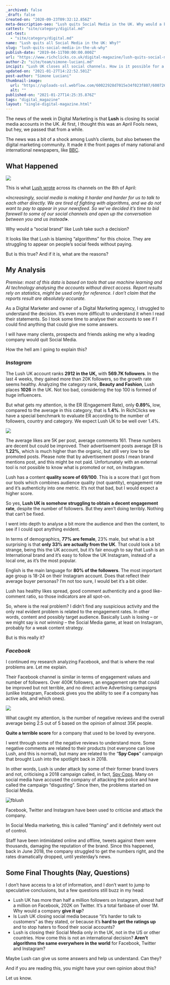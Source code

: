 ```yaml
---
_archived: false
_draft: false
created-on: "2020-09-23T09:32:12.856Z"
meta-description-seo: "Lush quits Social Media in the UK. Why would a brand take such a decision in 2019? We tried to find an answer."
cattest: "site/category/digital.md"
cat-test:
  - "site/category/digital.md"
name: "Lush quits all Social Media in the UK: Why?"
slug: "lush-quits-social-media-in-the-uk-why"
publish-date: "2019-04-11T00:00:00.000Z"
url: "https://www.richclicks.co.uk/digital-magazine/lush-quits-social-media-in-the-uk-why"
author-2: "site/team/simone-luciani.md"
incipit: "Lush UK closes all social channels. How is it possible for a brand to make such a decision today? Read our analysis of the case."
updated-on: "2021-01-27T14:22:52.501Z"
post-author: "Simone Luciani"
thumbnail-image:
  url: "https://uploads-ssl.webflow.com/60022928d7015e34f023f807/6007262433c53c1bd2b6db9d_5f6b15e16028c3b95f7b0d52_Lush-IT.jpg"
  alt: ""
published-on: "2021-01-27T14:25:35.876Z"
tags: "digital_magazine"
layout: "single-digital-magazine.html"
---
```


The news of the week in Digital Marketing is that **Lush** is closing its social media accounts in the UK. At first, I thought this was an April Fools news, but hey, we passed that from a while.

The news was a bit of a shock among Lush’s clients, but also between the digital marketing community. It made it the front pages of many national and international newspapers, like [BBC](https://www.bbc.co.uk/news/technology-47871948).

**What Happened**
-----------------

![](https://uploads-ssl.webflow.com/60022928d7015e34f023f807/60022928d7015ed8fc23fa81_lushannounce-300x281.png)

This is what [Lush wrote](https://www.facebook.com/lush/videos/1032414466950150) across its channels on the 8th of April:

«_Increasingly, social media is making it harder and harder for us to talk to each other directly. We are tired of fighting with algorithms, and we do not want to pay to appear in your newsfeed. So we’ve decided it’s time to bid farewell to some of our social channels and open up the conversation between you and us instead_**»**.⁣

Why would a “social brand” like Lush take such a decision?

It looks like that Lush is blaming “algorithms” for this choice. They are struggling to appear on people’s social feeds without paying.

But is this true? And if it is, what are the reasons?

**My Analysis**
---------------

_Premise: most of this data is based on tools that use machine learning and AI technology analysing the accounts without direct access. Report results rely on statistics, might be used only for reference. I don’t claim that the reports result are absolutely accurate._

As a Digital Marketer and owner of a Digital Marketing agency, I struggled to understand the decision. It’s even more difficult to understand it when I read their statements. So I took some time to analyse their accounts to see if I could find anything that could give me some answers.

I will have many clients, prospects and friends asking me why a leading company would quit Social Media.

How the hell am I going to explain this?

### **_Instagram_**

The Lush UK account ranks **2912 in the UK,** with **569.7K followers**. In the last 4 weeks, they gained more than 20K followers, so the growth rate seems healthy. Analyzing the category rank, **Beauty and Fashion**, Lush places **1026** in the UK. Not too bad, considering the top 100 is formed of huge influencers.

But what gets my attention, is the ER (Engagement Rate), only **0.89%**, low, compared to the average in this category, that is **1.4%**. In RichClicks we have a special benchmark to evaluate ER according to the number of followers, country and category. We expect Lush UK to be well over 1.4%.

![](https://uploads-ssl.webflow.com/60022928d7015e34f023f807/60022928d7015e8e0523fa75_lushuk-300x169.jpeg)

The average likes are 5K per post, average comments 161. These numbers are decent but could be improved. Their advertisement posts average ER is **1.22%**, which is much higher than the organic, but still very low to be promoted posts. Please note that by advertisement posts I mean brand mentions post, and this might be not paid. Unfortunately with an external tool is not possible to know what is promoted or not, on Instagram.

Lush has a content **quality score of** **69/100**. This is a score that I got from our tools which combines audience quality (not quantity), engagement rate and it’s authenticity into one metric. It’s not that bad, but I would expect a higher score.

So yes, **Lush UK is somehow struggling to obtain a decent engagement rate**, despite the number of followers. But they aren’t doing terribly. Nothing that can’t be fixed.

I went into depth to analyse a bit more the audience and then the content, to see if I could spot anything evident.

In terms of demographics, **77% are female**, 23% male, but what is a bit surprising is that **only 33% are actually from the UK**. That could look a bit strange, being this the UK account, but it’s fair enough to say that Lush is an International brand and it’s easy to follow the UK Instagram, instead of a local one, as it’s the most popular.

English is the main language for **80% of the followers**. The most important age group is 18-24 on their Instagram account. Does that reflect their average buyer personas? I’m not too sure, I would bet it’s a bit older.

Lush has healthy likes spread, good comment authenticity and a good like-comment ratio, so those indicators are all spot-on.

So, where is the real problem? I didn’t find any suspicious activity and the only real evident problem is related to the engagement rates. In other words, content and possibly target audience. Basically Lush is losing – or we might say is _not_ _winning_ – the Social Media game, at least on Instagram, probably for a weak content strategy.

But is this really it?

### **_Facebook_**

I continued my research analyzing Facebook, and that is where the real problems are. Let me explain.

Their Facebook channel is similar in terms of engagement values and number of followers. Over 400K followers, an engagement rate that could be improved but not terrible, and no direct active Advertising campaigns (unlike Instagram, Facebook gives you the ability to see if a company has active ads, and which ones).

![](https://uploads-ssl.webflow.com/60022928d7015e34f023f807/60022928d7015e60f523fab6_lushreview.png)

What caught my attention, is the number of negative reviews and the overall average being 2.5 out of 5 based on the opinion of almost 35K people.

**Quite a terrible score** for a company that used to be loved by everyone.

I went through some of the negative reviews to understand more. Some negative comments are related to their products (not everyone can love Lush, and this is normal), but many are related to the “**Spy Cops**” campaign that brought Lush into the spotlight back in 2018.

In other words, Lush is under attack by some of their former brand lovers and not, criticising a 2018 campaign called, in fact, [Spy Cops](https://www.bbc.co.uk/news/uk-44413586). Many on social media have accused the company of attacking the police and have called the campaign “disgusting”. Since then, the problems started on Social Media.

![fblush](https://uploads-ssl.webflow.com/60022928d7015e34f023f807/60022928d7015ee30f23fa86_fblusj-300x239.png)

Facebook, Twitter and Instagram have been used to criticise and attack the company.

In Social Media marketing, this is called “flaming” and it definitely went out of control.

Staff have been intimidated online and offline, tweets against them were thousands, damaging the reputation of the brand. Since this happened, back in June 2018, the company struggled to get the numbers right, and the rates dramatically dropped, until yesterday’s news.

**Some Final Thoughts (Nay, Questions)**
----------------------------------------

I don’t have access to a lot of information, and I don’t want to jump to speculative conclusions, but a few questions still buzz in my head:

*   Lush UK has more than half a million followers on Instagram, almost half a million on Facebook, 202K on Twitter. It’s a total fanbase of over 1M. Why would a company **give it up**?
*   Is Lush UK closing social media because “it’s harder to talk to customers” as they stated, or because it’s **hard to get the ratings up** and to stop haters to flood their social accounts?
*   Lush is closing their Social Media only in the UK, not in the US or other countries. How come this is not an international decision? **Aren’t algorithms the same everywhere in the world** for Facebook, Twitter and Instagram?

Maybe Lush can give us some answers and help us understand. Can they?

And if you are reading this, you might have your own opinion about this?

Let us know.
